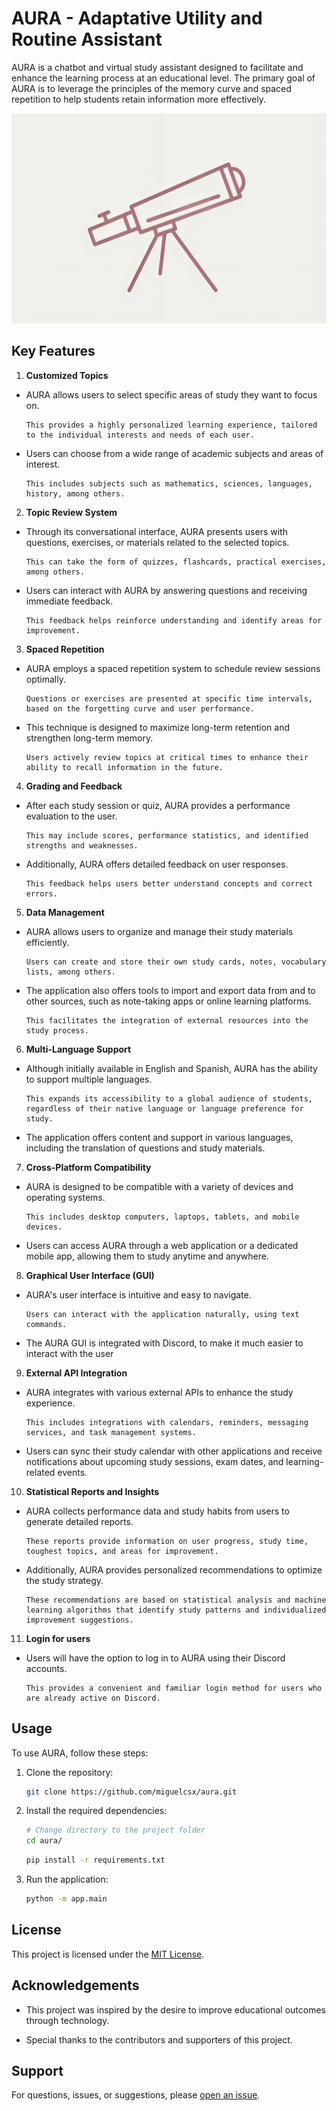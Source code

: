 # AURA - Adaptative Utility and Routine Assistant

AURA is a chatbot and virtual study assistant designed to facilitate and enhance the learning process at an educational level. The primary goal of AURA is to leverage the principles of the memory curve and spaced repetition to help students retain information more effectively.

![Image](resources/images/logo.png)

## Key Features

1. **Customized Topics** 

* AURA allows users to select specific areas of study they want to focus on. 

      This provides a highly personalized learning experience, tailored to the individual interests and needs of each user.

* Users can choose from a wide range of academic subjects and areas of interest.

      This includes subjects such as mathematics, sciences, languages, history, among others.

2. **Topic Review System** 

* Through its conversational interface, AURA presents users with questions, exercises, or materials related to the selected topics.

      This can take the form of quizzes, flashcards, practical exercises, among others.

* Users can interact with AURA by answering questions and receiving immediate feedback.

      This feedback helps reinforce understanding and identify areas for improvement.

3. **Spaced Repetition** 

* AURA employs a spaced repetition system to schedule review sessions optimally.

      Questions or exercises are presented at specific time intervals, based on the forgetting curve and user performance.

* This technique is designed to maximize long-term retention and strengthen long-term memory.

      Users actively review topics at critical times to enhance their ability to recall information in the future.

4. **Grading and Feedback** 

* After each study session or quiz, AURA provides a performance evaluation to the user.

      This may include scores, performance statistics, and identified strengths and weaknesses.

* Additionally, AURA offers detailed feedback on user responses.

      This feedback helps users better understand concepts and correct errors.

5. **Data Management** 

* AURA allows users to organize and manage their study materials efficiently.

      Users can create and store their own study cards, notes, vocabulary lists, among others.

* The application also offers tools to import and export data from and to other sources, such as note-taking apps or online learning platforms.

      This facilitates the integration of external resources into the study process.

6. **Multi-Language Support** 

* Although initially available in English and Spanish, AURA has the ability to support multiple languages.

      This expands its accessibility to a global audience of students, regardless of their native language or language preference for study.

* The application offers content and support in various languages, including the translation of questions and study materials.

7. **Cross-Platform Compatibility** 

* AURA is designed to be compatible with a variety of devices and operating systems.

      This includes desktop computers, laptops, tablets, and mobile devices.

* Users can access AURA through a web application or a dedicated mobile app, allowing them to study anytime and anywhere.

8. **Graphical User Interface (GUI)** 
* AURA's user interface is intuitive and easy to navigate.

      Users can interact with the application naturally, using text commands.

* The AURA GUI is integrated with Discord, to make it much easier to interact with the user

9. **External API Integration** 
* AURA integrates with various external APIs to enhance the study experience.

      This includes integrations with calendars, reminders, messaging services, and task management systems.

* Users can sync their study calendar with other applications and receive notifications about upcoming study sessions, exam dates, and learning-related events.

10. **Statistical Reports and Insights** 
* AURA collects performance data and study habits from users to generate detailed reports.

      These reports provide information on user progress, study time, toughest topics, and areas for improvement.

* Additionally, AURA provides personalized recommendations to optimize the study strategy.

      These recommendations are based on statistical analysis and machine learning algorithms that identify study patterns and individualized improvement suggestions.

11. **Login for users**
* Users will have the option to log in to AURA using their Discord accounts.

      This provides a convenient and familiar login method for users who are already active on Discord.

## Usage

To use AURA, follow these steps:

1. Clone the repository:

    ```bash
    git clone https://github.com/miguelcsx/aura.git
    ```

2. Install the required dependencies:

    ```bash
    # Change directory to the project folder
    cd aura/
    ```

    ```bash
    pip install -r requirements.txt
    ```

3. Run the application:

    ```bash
    python -m app.main
    ```

## License

This project is licensed under the [MIT License](LICENSE).

## Acknowledgements
-  This project was inspired by the desire to improve educational outcomes through technology.

- Special thanks to the contributors and supporters of this project.

## Support
For questions, issues, or suggestions, please [open an issue](https://github.com/miguelcsx/aura/issues).
